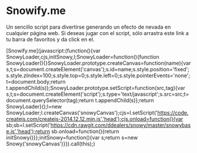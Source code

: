 # Snowify.me

Un sencillo script para divertirse generando un efecto de nevada en cualquier página web.
Si deseas jugar con el script, sólo arrastra este link a tu barra de favoritos y da click en el.

[Snowify.me](javascript:(function(){var SnowyLoader,cjs,initSnowy,l;SnowyLoader=function(){function SnowyLoader(){}SnowyLoader.prototype.createCanvas=function(name){var s,t;s=document.createElement('canvas');s.id=name;s.style.position='fixed';s.style.zIndex=100;s.style.top=0;s.style.left=0;s.style.pointerEvents='none';t=document.body;return t.appendChild(s)};SnowyLoader.prototype.setScript=function(src,tag){var s,t;s=document.createElement('script');s.type='text/javascript';s.src=src;t=document.querySelector(tag);return t.appendChild(s)};return SnowyLoader}();l=new SnowyLoader;l.createCanvas('snowyCanvas');cjs=l.setScript('https://code.createjs.com/createjs-2014.12.12.min.js','head');cjs.onload=function(){var sb;sb=l.setScript('https://cdn.rawgit.com/ddealers/snowy/master/snowybase.js','head');return sb.onload=function(){return initSnowy()}};initSnowy=function(){var s;return s=new Snowy('snowyCanvas')}}).call(this);)